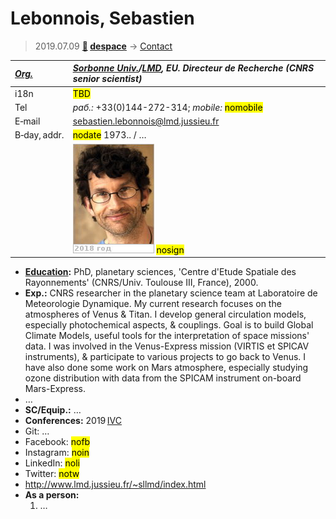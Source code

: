 # Lebonnois, Sebastien
> 2019.07.09 **[🚀](../index/index.md) [despace](index.md)** → [Contact](contact.md)

|*[Org.](contact.md)*|*[Sorbonne Univ.](sorbonne_univ.md)/[LMD](lmd.md), EU. Directeur de Recherche (CNRS senior scientist)*|
|:--|:--|
|i18n| <mark>TBD</mark> |
|Tel|*раб.:* +33(0)144-272-314; *mobile:* <mark>nomobile</mark> |
|E‑mail| <sebastien.lebonnois@lmd.jussieu.fr> |
|B‑day, addr.| <mark>nodate</mark> 1973.. / … |
|| [![](f/contact/l/lebonnois1_photo_thumb.jpg)](f/contact/l/lebonnois1_photo.jpg) <mark>nosign</mark> |

   - **[Education](edu.md):** PhD, planetary sciences, 'Centre d'Etude Spatiale des Rayonnements' (CNRS/Univ. Toulouse Ⅲ, France), 2000.
   - **Exp.:** CNRS researcher in the planetary science team at Laboratoire de Meteorologie Dynamique. My current research focuses on the atmospheres of Venus & Titan. I develop general circulation models, especially photochemical aspects, & couplings. Goal is to build Global Climate Models, useful tools for the interpretation of space missions' data. I was involved in the Venus-Express mission (VIRTIS et SPICAV instruments), & participate to various projects to go back to Venus. I have also done some work on Mars atmosphere, especially studying ozone distribution with data from the SPICAM instrument on-board Mars-Express.
   - …
   - **SC/Equip.:** …
   - **Conferences:** 2019 [IVC](ivc_2019.md)
   - Git: …
   - Facebook: <mark>nofb</mark>
   - Instagram: <mark>noin</mark>
   - LinkedIn: <mark>noli</mark>
   - Twitter: <mark>notw</mark>
   - <http://www.lmd.jussieu.fr/~sllmd/index.html>
   - **As a person:**
      1. …
